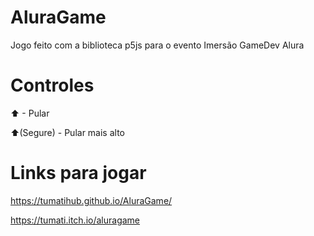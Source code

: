 # AluraGame
Jogo feito com a biblioteca p5js para o evento Imersão GameDev Alura

# Controles
⬆ - Pular

⬆(Segure) - Pular mais alto


# Links para jogar

https://tumatihub.github.io/AluraGame/

https://tumati.itch.io/aluragame
